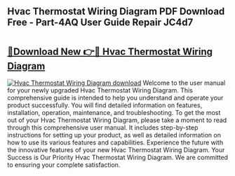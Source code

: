 ## Hvac Thermostat Wiring Diagram PDF Download Free - Part-4AQ User Guide Repair JC4d7

# <h2><a href="http://dflgsj4.blite.top/?on=Hvac+Thermostat+Wiring+Diagram">🔗Download New 👉🔴 Hvac Thermostat Wiring Diagram</a></h2>

[![Hvac Thermostat Wiring Diagram download](https://i.imgur.com/lujVjoI.png)](http://dflgsj4.blite.top/?on=Hvac+Thermostat+Wiring+Diagram)
Welcome to the user manual for your newly upgraded Hvac Thermostat Wiring Diagram. This comprehensive guide is intended to help you understand and operate your product successfully. You will find detailed information on features, installation, operation, maintenance, and troubleshooting. To get the most out of your Hvac Thermostat Wiring Diagram, please take a moment to read through this comprehensive user manual. It includes step-by-step instructions for setting up your product, as well as detailed information on how to use its various features and capabilities. Experience the future with the innovative features of your new Hvac Thermostat Wiring Diagram. Your Success is Our Priority Hvac Thermostat Wiring Diagram. We are committed to ensuring your complete satisfaction.
